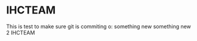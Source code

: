 IHCTEAM
=======
This is test to make sure git is commiting
o: 
something new
something new 2
IHCTEAM